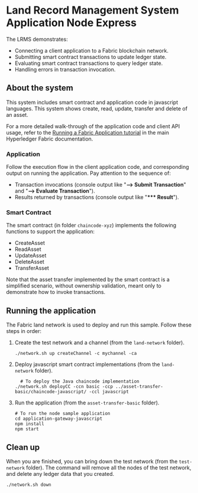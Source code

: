 # Land Record Management System Application Node Express

The LRMS demonstrates:

- Connecting a client application to a Fabric blockchain network.
- Submitting smart contract transactions to update ledger state.
- Evaluating smart contract transactions to query ledger state.
- Handling errors in transaction invocation.

## About the system

This system includes smart contract and application code in javascript languages. This system shows create, read, update, transfer and delete of an asset.

For a more detailed walk-through of the application code and client API usage, refer to the [Running a Fabric Application tutorial](https://hyperledger-fabric.readthedocs.io/en/latest/write_first_app.html) in the main Hyperledger Fabric documentation.

### Application

Follow the execution flow in the client application code, and corresponding output on running the application. Pay attention to the sequence of:

- Transaction invocations (console output like "**--> Submit Transaction**" and "**--> Evaluate Transaction**").
- Results returned by transactions (console output like "**\*\*\* Result**").

### Smart Contract

The smart contract (in folder `chaincode-xyz`) implements the following functions to support the application:

- CreateAsset
- ReadAsset
- UpdateAsset
- DeleteAsset
- TransferAsset

Note that the asset transfer implemented by the smart contract is a simplified scenario, without ownership validation, meant only to demonstrate how to invoke transactions.

## Running the application

The Fabric land network is used to deploy and run this sample. Follow these steps in order:

1. Create the test network and a channel (from the `land-network` folder).
   ```
   ./network.sh up createChannel -c mychannel -ca
   ```

1. Deploy javascript smart contract implementations (from the `land-network` folder).
   ```
     # To deploy the Java chaincode implementation
   ./network.sh deployCC -ccn basic -ccp ../asset-transfer-basic/chaincode-javascript/ -ccl javascript
   ```

1. Run the application (from the `asset-transfer-basic` folder).
   ```
   # To run the node sample application
   cd application-gateway-javascript
   npm install
   npm start

   ```

## Clean up

When you are finished, you can bring down the test network (from the `test-network` folder). The command will remove all the nodes of the test network, and delete any ledger data that you created.

```
./network.sh down
```
